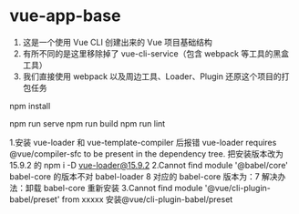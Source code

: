# vue-app-base

1. 这是一个使用 Vue CLI 创建出来的 Vue 项目基础结构
2. 有所不同的是这里移除掉了 vue-cli-service（包含 webpack 等工具的黑盒工具）
3. 我们直接使用 webpack 以及周边工具、Loader、Plugin 还原这个项目的打包任务

npm install

npm run serve
npm run build
npm run lint

1.安装 vue-loader 和 vue-template-compiler 后报错
vue-loader requires @vue/compiler-sfc to be present in the dependency tree.
把安装版本改为 15.9.2 的 npm i -D vue-loader@15.9.2
2.Cannot find module '@babel/core'
babel-core 的版本不对
babel-loader 8 对应的 babel-core 版本为：7
解决办法：卸载 babel-core 重新安装
3.Cannot find module '@vue/cli-plugin-babel/preset' from xxxxx
安装@vue/cli-plugin-babel/preset
